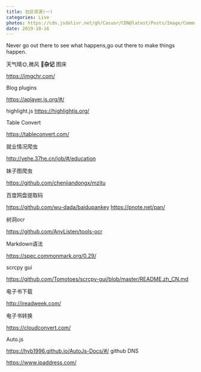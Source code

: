 ```yaml
---
title: 社区资源(一)
categories: Live
photos: https://cdn.jsdelivr.net/gh/Casuor/CDN@latest/Posts/Image/Common/xiangxiang.jpg
date: 2019-10-16
---
```


Never go out there to see what happens,go out there to make things happen.

天气晴🌞,微风 🍓**杂记** 图床

https://imgchr.com/

Blog plugins

https://aplayer.js.org/#/

highlight.js https://highlightjs.org/

Table Convert

https://tableconvert.com/

就业情况爬虫

http://yehe.37he.cn/job/#/education

妹子图爬虫

https://github.com/chenjiandongx/mzitu

百度网盘提取码

https://github.com/wu-dada/baidupankey https://pnote.net/pan/

树洞ocr

https://github.com/AnyListen/tools-ocr

Markdown语法

https://spec.commonmark.org/0.29/

scrcpy gui

https://github.com/Tomotoes/scrcpy-gui/blob/master/README.zh_CN.md

电子书下载

http://ireadweek.com/

电子书转换

https://cloudconvert.com/

Auto.js

https://hyb1996.github.io/AutoJs-Docs/#/ github DNS

https://www.ipaddress.com/